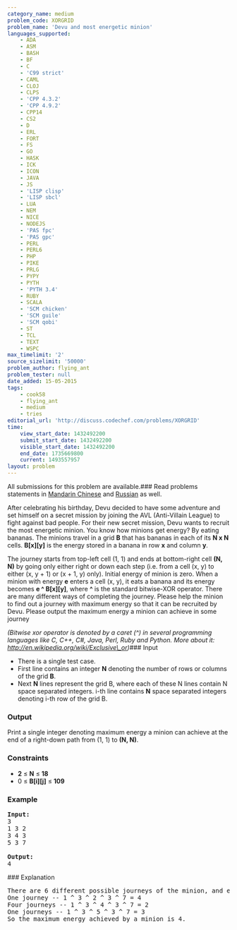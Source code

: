 ```yaml
---
category_name: medium
problem_code: XORGRID
problem_name: 'Devu and most energetic minion'
languages_supported:
    - ADA
    - ASM
    - BASH
    - BF
    - C
    - 'C99 strict'
    - CAML
    - CLOJ
    - CLPS
    - 'CPP 4.3.2'
    - 'CPP 4.9.2'
    - CPP14
    - CS2
    - D
    - ERL
    - FORT
    - FS
    - GO
    - HASK
    - ICK
    - ICON
    - JAVA
    - JS
    - 'LISP clisp'
    - 'LISP sbcl'
    - LUA
    - NEM
    - NICE
    - NODEJS
    - 'PAS fpc'
    - 'PAS gpc'
    - PERL
    - PERL6
    - PHP
    - PIKE
    - PRLG
    - PYPY
    - PYTH
    - 'PYTH 3.4'
    - RUBY
    - SCALA
    - 'SCM chicken'
    - 'SCM guile'
    - 'SCM qobi'
    - ST
    - TCL
    - TEXT
    - WSPC
max_timelimit: '2'
source_sizelimit: '50000'
problem_author: flying_ant
problem_tester: null
date_added: 15-05-2015
tags:
    - cook58
    - flying_ant
    - medium
    - tries
editorial_url: 'http://discuss.codechef.com/problems/XORGRID'
time:
    view_start_date: 1432492200
    submit_start_date: 1432492200
    visible_start_date: 1432492200
    end_date: 1735669800
    current: 1493557957
layout: problem
---
```

All submissions for this problem are available.###  Read problems statements in [Mandarin Chinese](http://www.codechef.com/download/translated/COOK58/mandarin/XORGRID.pdf) and [Russian](http://www.codechef.com/download/translated/COOK58/russian/XORGRID.pdf) as well.

After celebrating his birthday, Devu decided to have some adventure and set himself on a secret mission by joining the AVL (Anti-Villain League) to fight against bad people. For their new secret mission, Devu wants to recruit the most energetic minion. You know how minions get energy? By eating bananas. The minions travel in a grid **B** that has bananas in each of its **N x N** cells. **B\[x\]\[y\]** is the energy stored in a banana in row **x** and column **y**.

The journey starts from top-left cell (1, 1) and ends at bottom-right cell **(N, N)** by going only either right or down each step (i.e. from a cell (x, y) to either (x, y + 1) or (x + 1, y) only). Initial energy of minion is zero. When a minion with energy **e** enters a cell (x, y), it eats a banana and its energy becomes **e ^ B\[x\]\[y\]**, where **^** is the standard bitwise-XOR operator. There are many different ways of completing the journey. Please help the minion to find out a journey with maximum energy so that it can be recruited by Devu. Please output the maximum energy a minion can achieve in some journey

_(Bitwise xor operator is denoted by a caret (^) in several programming languages like C, C++, C#, Java, Perl, Ruby and Python. More about it: http://en.wikipedia.org/wiki/Exclusive\_or)_### Input

- There is a single test case.
- First line contains an integer **N** denoting the number of rows or columns of the grid **B**.
- Next **N** lines represent the grid B, where each of these N lines contain N space separated integers. i-th line contains **N** space separated integers denoting i-th row of the grid B.

### Output

Print a single integer denoting maximum energy a minion can achieve at the end of a right-down path from (1, 1) to **(N, N)**.

### Constraints

- **2** ≤ **N** ≤ **18**
- 0 ≤ **B\[i\]\[j\]** ≤ **109**

### Example

<pre><b>Input:</b>
3
1 3 2
3 4 3
5 3 7

<b>Output:</b>
4
</pre>### Explanation

<pre>
There are 6 different possible journeys of the minion, and energy at the end of them are --
One journey -- 1 ^ 3 ^ 2 ^ 3 ^ 7 = 4
Four journeys -- 1 ^ 3 ^ 4 ^ 3 ^ 7 = 2
One journeys -- 1 ^ 3 ^ 5 ^ 3 ^ 7 = 3
So the maximum energy achieved by a minion is 4.
</pre>